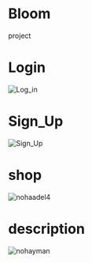 # Bloom
project
# Login
![Log_in](https://user-images.githubusercontent.com/102739468/161094152-dc0ddc7c-92be-4dd6-870f-9e83f3333f10.jpeg)
# Sign_Up
![Sign_Up](https://user-images.githubusercontent.com/102739468/161094235-64414f67-867b-4511-bda9-a0fa7ea6310d.jpeg)
# shop
![nohaadel4](https://user-images.githubusercontent.com/96838490/161114560-fe41baf0-6d66-4c33-bd1f-422de4a950e0.jpeg)
# description
![nohayman](https://user-images.githubusercontent.com/102660462/161115175-59a0a0cf-704a-4bde-a78d-3fa941e1738f.jpeg)
